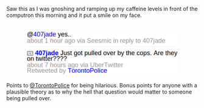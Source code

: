 Saw this as I was gnoshing and ramping up my caffeine levels in front of the computron this morning and it put a smile on my face.<br /><br /><div style="clear: both; text-align: center;"><a href="http://twitter.com/TorontoPolice/status/16379386101"><img border="0" height="117" src="/content/images/2010/06/twitter-moron2.png" width="400" /></a></div><br />Points to <a href="http://twitter.com/TorontoPolice">@TorontoPolice</a> for being hilarious. Bonus points for anyone with a plausible theory as to why the hell that question would matter to someone being pulled over.